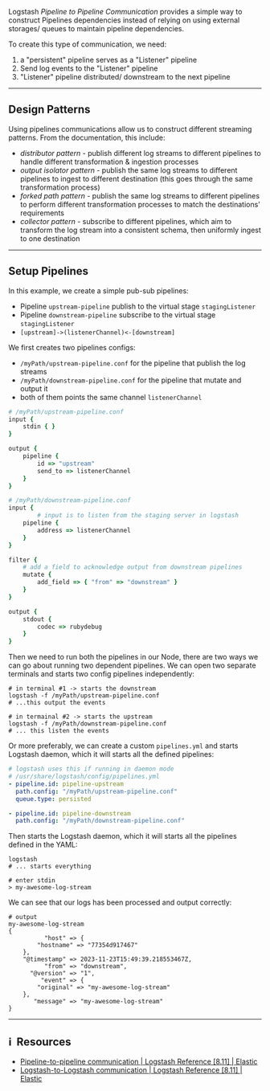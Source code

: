 
Logstash *Pipeline to Pipeline Communication* provides a simple way to construct Pipelines dependencies instead of relying on using external storages/ queues to maintain pipeline dependencies.

To create this type of communication, we need:
1. a "persistent" pipeline serves as a "Listener" pipeline
2. Send log events to the "Listener" pipeline
3. "Listener" pipeline distributed/ downstream to the next pipeline

---
## Design Patterns

Using pipelines communications allow us to construct different streaming patterns. From the documentation, this include:

- *distributor pattern* - publish different log streams to different pipelines to handle different transformation & ingestion processes
- *output isolator pattern* - publish the same log streams to different pipelines to ingest to different destination (this goes through the same transformation process)
- *forked path pattern* - publish the same log streams to different pipelines to perform different transformation processes to match the destinations' requirements
- *collector pattern* - subscribe to different pipelines, which aim to transform the log stream into a consistent schema, then uniformly ingest to one destination

---
## Setup Pipelines

In this example, we create a simple pub-sub pipelines:
- Pipeline `upstream-pipeline` publish to the virtual stage `stagingListener`
- Pipeline `downstream-pipeline` subscribe to the virtual stage `stagingListener`
- `[upstream]->(listenerChannel)<-[downstream]`


We first creates two pipelines configs:
- `/myPath/upstream-pipeline.conf` for the pipeline that publish the log streams
- `/myPath/downstream-pipeline.conf` for the pipeline that mutate and output it
- both of them points the same channel `listenerChannel`

```ruby
# /myPath/upstream-pipeline.conf
input {
    stdin { }
}

output {
	pipeline {
		id => "upstream"
		send_to => listenerChannel
	}
}
```

```ruby
# /myPath/downstream-pipeline.conf
input {
		# input is to listen from the staging server in logstash
    pipeline {
        address => listenerChannel
    }
}

filter {
    # add a field to acknowledge output from downstream pipelines
    mutate {
        add_field => { "from" => "downstream" }
    }
}

output {
	stdout {
        codec => rubydebug
    }
}
```


Then we need to run both the pipelines in our Node, there are two ways we can go about running two dependent pipelines. We can open two separate terminals and starts two config pipelines independently:

```shell
# in terminal #1 -> starts the downstream
logstash -f /myPath/upstream-pipeline.conf
# ...this output the events

# in termainal #2 -> starts the upstream
logstash -f /myPath/downstream-pipeline.conf
# ... this listen the events
```

Or more preferably, we can create a custom `pipelines.yml` and starts Logstash daemon, which it will starts all the defined pipelines:

```yml
# logstash uses this if running in daemon mode
# /usr/share/logstash/config/pipelines.yml
- pipeline.id: pipeline-upstream
  path.config: "/myPath/upstream-pipeline.conf"
  queue.type: persisted

- pipeline.id: pipeline-downstream
  path.config: "/myPath/downstream-pipeline.conf"
```

Then starts the Logstash daemon, which it will starts all the pipelines defined in the YAML:

```shell
logstash
# ... starts everything

# enter stdin
> my-awesome-log-stream
```

We can see that our logs has been processed and output correctly:

```shell
# output
my-awesome-log-stream
{
          "host" => {
        "hostname" => "77354d917467"
    },
    "@timestamp" => 2023-11-23T15:49:39.218553467Z,
          "from" => "downstream",
      "@version" => "1",
         "event" => {
        "original" => "my-awesome-log-stream"
    },
       "message" => "my-awesome-log-stream"
}
```

---
## ℹ️  Resources

- [Pipeline-to-pipeline communication | Logstash Reference [8.11] | Elastic](https://www.elastic.co/guide/en/logstash/8.11/pipeline-to-pipeline.html#distributor-pattern)
- [Logstash-to-Logstash communication | Logstash Reference [8.11] | Elastic](https://www.elastic.co/guide/en/logstash/8.11/ls-to-ls.html)
